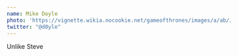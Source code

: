 ```yaml
---
name: Mike Doyle
photo: 'https://vignette.wikia.nocookie.net/gameofthrones/images/a/ab/Jason_momoa_2016_movie_premiere.jpg/revision/latest?cb=20160708031607'
twitter: "@d0yle"
---
```

Unlike Steve